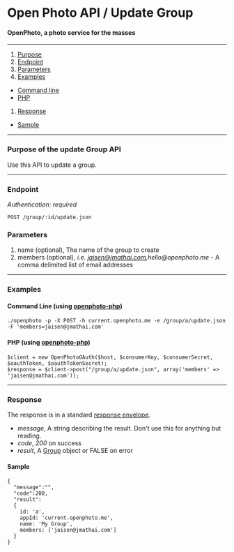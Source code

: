 Open Photo API / Update Group
=======================
#### OpenPhoto, a photo service for the masses

----------------------------------------

1. [Purpose][purpose]
1. [Endpoint][endpoint]
1. [Parameters][parameters]
1. [Examples][examples]
  * [Command line][example-cli]
  * [PHP][example-php]
1. [Response][response]
  * [Sample][sample]

----------------------------------------

<a name="purpose"></a>
### Purpose of the update Group API

Use this API to update a group.

----------------------------------------

<a name="endpoint"></a>
### Endpoint

_Authentication: required_

    POST /group/:id/update.json

<a name="parameters"></a>
### Parameters

1.  name (optional), The name of the group to create
1.  members (optional), _i.e. jaisen@jmathai.com,hello@openphoto.me_ - A comma delimited list of email addresses

----------------------------------------

<a name="examples"></a>
### Examples

<a name="example-cli"></a>
#### Command Line (using [openphoto-php][openphoto-php])

    ./openphoto -p -X POST -h current.openphoto.me -e /group/a/update.json -F 'members=jaisen@jmathai.com'

<a name="example-php"></a>
#### PHP (using [openphoto-php][openphoto-php])

    $client = new OpenPhotoOAuth($host, $consumerKey, $consumerSecret, $oauthToken, $oauthTokenSecret);
    $response = $client->post("/group/a/update.json", array('members' => 'jaisen@jmathai.com'));

----------------------------------------

<a name="response"></a>
### Response

The response is in a standard [response envelope][Envelope].

* _message_, A string describing the result. Don't use this for anything but reading.
* _code_, _200_ on success
* _result_, A [Group][Group] object or FALSE on error

<a name="sample"></a>
#### Sample

    {
      "message":"",
      "code":200,
      "result":
      {
        id: 'a',
        appId: 'current.openphoto.me',
        name: 'My Group',
        members: ['jaisen@jmathai.com']
      }
    }

[Envelope]: Envelope.markdown
[Group]: ../schemas/Group.markdown
[purpose]: #purpose
[endpoint]: #endpoint
[parameters]: #parameters
[examples]: #examples
[example-cli]: #example-cli
[example-php]: #example-php
[response]: #response
[sample]: #sample
[openphoto-php]: https://github.com/openphoto/openphoto-php
